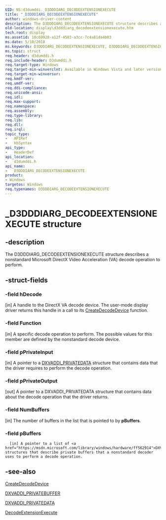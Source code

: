 ```yaml
---
UID: NS:d3dumddi._D3DDDIARG_DECODEEXTENSIONEXECUTE
title: "_D3DDDIARG_DECODEEXTENSIONEXECUTE"
author: windows-driver-content
description: The D3DDDIARG_DECODEEXTENSIONEXECUTE structure describes a nonstandard Microsoft DirectX Video Acceleration (VA) decode operation to perform.
old-location: display\d3dddiarg_decodeextensionexecute.htm
tech.root: display
ms.assetid: 10c69928-a12f-4583-a3cc-7c4a81da4b03
ms.date: 5/10/2018
ms.keywords: D3DDDIARG_DECODEEXTENSIONEXECUTE, D3DDDIARG_DECODEEXTENSIONEXECUTE structure [Display Devices], UMDisplayDriver_param_Structs_f1b48d7e-6774-465e-99fd-29aaaf0726e1.xml, _D3DDDIARG_DECODEEXTENSIONEXECUTE, d3dumddi/D3DDDIARG_DECODEEXTENSIONEXECUTE, display.d3dddiarg_decodeextensionexecute
ms.topic: struct
req.header: d3dumddi.h
req.include-header: D3dumddi.h
req.target-type: Windows
req.target-min-winverclnt: Available in Windows Vista and later versions of the Windows operating systems.
req.target-min-winversvr: 
req.kmdf-ver: 
req.umdf-ver: 
req.ddi-compliance: 
req.unicode-ansi: 
req.idl: 
req.max-support: 
req.namespace: 
req.assembly: 
req.type-library: 
req.lib: 
req.dll: 
req.irql: 
topic_type:
-	APIRef
-	kbSyntax
api_type:
-	HeaderDef
api_location:
-	d3dumddi.h
api_name:
-	D3DDDIARG_DECODEEXTENSIONEXECUTE
product:
- Windows
targetos: Windows
req.typenames: D3DDDIARG_DECODEEXTENSIONEXECUTE
---
```


# _D3DDDIARG_DECODEEXTENSIONEXECUTE structure


## -description


The D3DDDIARG_DECODEEXTENSIONEXECUTE structure describes a nonstandard Microsoft DirectX Video Acceleration (VA) decode operation to perform.


## -struct-fields




### -field hDecode

[in] A handle to the DirectX VA decode device. The user-mode display driver returns this handle in a call to its <a href="https://msdn.microsoft.com/4d9a062a-2fdf-4e55-a335-c03c5d5665ff">CreateDecodeDevice</a> function.


### -field Function

[in] A specific decode operation to perform. The possible values for this member are defined by the nonstandard decode device.


### -field pPrivateInput

[in] A pointer to a <a href="https://msdn.microsoft.com/library/windows/hardware/ff562916">DXVADDI_PRIVATEDATA</a> structure that contains data that the driver requires to perform the decode operation.


### -field pPrivateOutput

[out] A pointer to a DXVADDI_PRIVATEDATA structure that contains data about the decode operation that the driver returns.


### -field NumBuffers

[in] The number of buffers in the list that is pointed to by <b>pBuffers</b>.


### -field pBuffers


      [in] A pointer to a list of <a href="https://msdn.microsoft.com/library/windows/hardware/ff562914">DXVADDI_PRIVATEBUFFER</a> structures that describe private buffers that a nonstandard decoder uses to perform a decode operation.
     


## -see-also




<a href="https://msdn.microsoft.com/4d9a062a-2fdf-4e55-a335-c03c5d5665ff">CreateDecodeDevice</a>



<a href="https://msdn.microsoft.com/library/windows/hardware/ff562914">DXVADDI_PRIVATEBUFFER</a>



<a href="https://msdn.microsoft.com/library/windows/hardware/ff562916">DXVADDI_PRIVATEDATA</a>



<a href="https://msdn.microsoft.com/522a552a-4588-4dd1-b81f-73ccd4a1c0aa">DecodeExtensionExecute</a>
 

 

